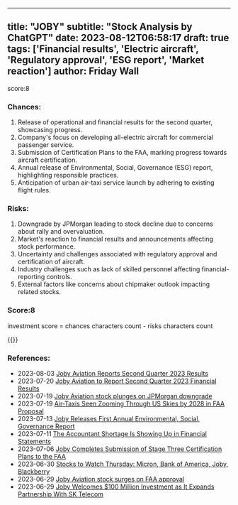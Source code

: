 
---
title: "JOBY"
subtitle: "Stock Analysis by ChatGPT"
date: 2023-08-12T06:58:17
draft: true
tags: ['Financial results', 'Electric aircraft', 'Regulatory approval', 'ESG report', 'Market reaction']
author: Friday Wall
---

score:8
### Chances:
1. Release of operational and financial results for the second quarter, showcasing progress.
2. Company's focus on developing all-electric aircraft for commercial passenger service.
3. Submission of Certification Plans to the FAA, marking progress towards aircraft certification.
4. Annual release of Environmental, Social, Governance (ESG) report, highlighting responsible practices.
5. Anticipation of urban air-taxi service launch by adhering to existing flight rules.
### Risks:
1. Downgrade by JPMorgan leading to stock decline due to concerns about rally and overvaluation.
2. Market's reaction to financial results and announcements affecting stock performance.
3. Uncertainty and challenges associated with regulatory approval and certification of aircraft.
4. Industry challenges such as lack of skilled personnel affecting financial-reporting controls.
5. External factors like concerns about chipmaker outlook impacting related stocks.
### Score:8
investment score = chances characters count - risks characters count

{{<tradingview symbol="NYSE:JOBY">}}
### References:
- 2023-08-03 [Joby Aviation Reports Second Quarter 2023 Results](https://finance.yahoo.com/news/joby-aviation-reports-second-quarter-200500339.html?.tsrc=rss)
- 2023-07-20 [Joby Aviation to Report Second Quarter 2023 Financial Results](https://finance.yahoo.com/news/joby-aviation-report-second-quarter-201500845.html?.tsrc=rss)
- 2023-07-19 [Joby Aviation stock plunges on JPMorgan downgrade](https://finance.yahoo.com/video/joby-aviation-stock-plunges-jpmorgan-152133981.html?.tsrc=rss)
- 2023-07-19 [Air-Taxis Seen Zooming Through US Skies by 2028 in FAA Proposal](https://finance.yahoo.com/news/air-taxis-seen-zooming-us-184556447.html?.tsrc=rss)
- 2023-07-13 [Joby Releases First Annual Environmental, Social, Governance Report](https://finance.yahoo.com/news/joby-releases-first-annual-environmental-120000415.html?.tsrc=rss)
- 2023-07-11 [The Accountant Shortage Is Showing Up in Financial Statements](https://finance.yahoo.com/m/32bd9e13-4c76-31cc-a81c-252ee72dc287/the-accountant-shortage-is.html?.tsrc=rss)
- 2023-07-06 [Joby Completes Submission of Stage Three Certification Plans to the FAA](https://finance.yahoo.com/news/joby-completes-submission-stage-three-120000657.html?.tsrc=rss)
- 2023-06-30 [Stocks to Watch Thursday: Micron, Bank of America, Joby, Blackberry](https://finance.yahoo.com/m/1a79f006-68ce-3215-81ed-0c944fdb1518/stocks-to-watch-thursday%3A.html?.tsrc=rss)
- 2023-06-29 [Joby Aviation stock surges on FAA approval](https://finance.yahoo.com/video/joby-aviation-stock-surges-faa-140752689.html?.tsrc=rss)
- 2023-06-29 [Joby Welcomes $100 Million Investment as It Expands Partnership With SK Telecom](https://finance.yahoo.com/news/joby-welcomes-100-million-investment-100000607.html?.tsrc=rss)


                